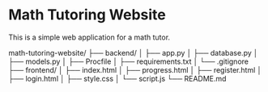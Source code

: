 # Math Tutoring Website
This is a simple web application for a math tutor.


math-tutoring-website/
├── backend/
│   ├── app.py
│   ├── database.py
│   ├── models.py
│   ├── Procfile
│   ├── requirements.txt
│   └── .gitignore
├── frontend/
│   ├── index.html
│   ├── progress.html
│   ├── register.html
│   ├── login.html
│   ├── style.css
│   └── script.js
└── README.md
